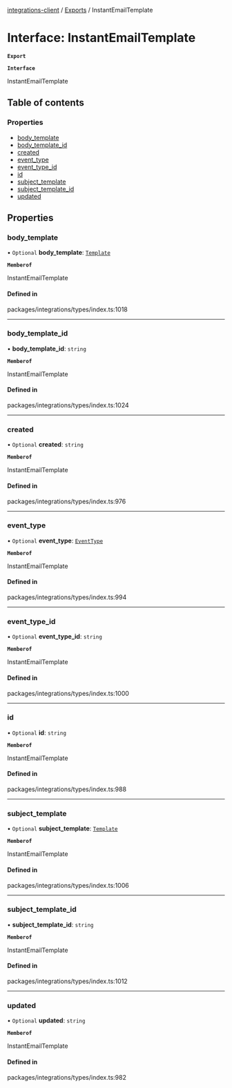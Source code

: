 [integrations-client](../README.md) / [Exports](../modules.md) / InstantEmailTemplate

# Interface: InstantEmailTemplate

**`Export`**

**`Interface`**

InstantEmailTemplate

## Table of contents

### Properties

- [body\_template](InstantEmailTemplate.md#body_template)
- [body\_template\_id](InstantEmailTemplate.md#body_template_id)
- [created](InstantEmailTemplate.md#created)
- [event\_type](InstantEmailTemplate.md#event_type)
- [event\_type\_id](InstantEmailTemplate.md#event_type_id)
- [id](InstantEmailTemplate.md#id)
- [subject\_template](InstantEmailTemplate.md#subject_template)
- [subject\_template\_id](InstantEmailTemplate.md#subject_template_id)
- [updated](InstantEmailTemplate.md#updated)

## Properties

### body\_template

• `Optional` **body\_template**: [`Template`](Template.md)

**`Memberof`**

InstantEmailTemplate

#### Defined in

packages/integrations/types/index.ts:1018

___

### body\_template\_id

• **body\_template\_id**: `string`

**`Memberof`**

InstantEmailTemplate

#### Defined in

packages/integrations/types/index.ts:1024

___

### created

• `Optional` **created**: `string`

**`Memberof`**

InstantEmailTemplate

#### Defined in

packages/integrations/types/index.ts:976

___

### event\_type

• `Optional` **event\_type**: [`EventType`](EventType.md)

**`Memberof`**

InstantEmailTemplate

#### Defined in

packages/integrations/types/index.ts:994

___

### event\_type\_id

• `Optional` **event\_type\_id**: `string`

**`Memberof`**

InstantEmailTemplate

#### Defined in

packages/integrations/types/index.ts:1000

___

### id

• `Optional` **id**: `string`

**`Memberof`**

InstantEmailTemplate

#### Defined in

packages/integrations/types/index.ts:988

___

### subject\_template

• `Optional` **subject\_template**: [`Template`](Template.md)

**`Memberof`**

InstantEmailTemplate

#### Defined in

packages/integrations/types/index.ts:1006

___

### subject\_template\_id

• **subject\_template\_id**: `string`

**`Memberof`**

InstantEmailTemplate

#### Defined in

packages/integrations/types/index.ts:1012

___

### updated

• `Optional` **updated**: `string`

**`Memberof`**

InstantEmailTemplate

#### Defined in

packages/integrations/types/index.ts:982
